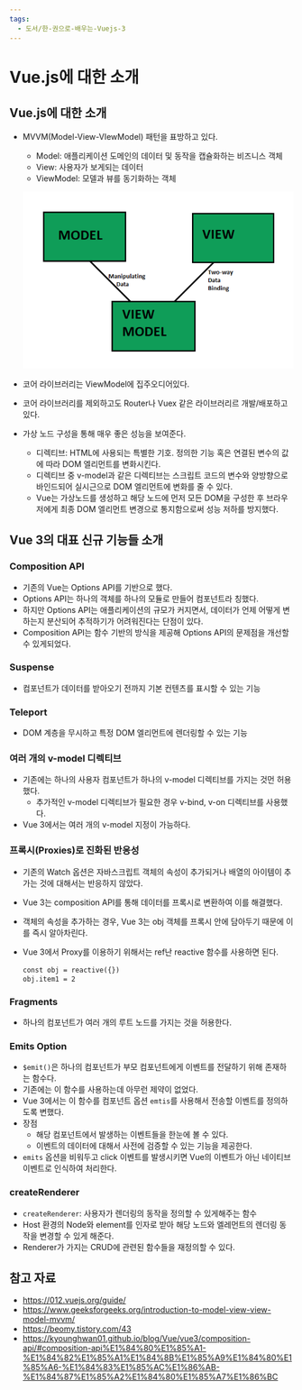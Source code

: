```yaml
---
tags:
  - 도서/한-권으로-배우는-Vuejs-3
---
```

# Vue.js에 대한 소개

## Vue.js에 대한 소개

- MVVM(Model-View-VIewModel) 패턴을 표방하고 있다.

  - Model: 애플리케이션 도메인의 데이터 및 동작을 캡슐화하는 비즈니스 객체
  - View: 사용자가 보게되는 데이터
  - ViewModel: 모델과 뷰를 동기화하는 객체

  ![img](assets/Capture5-0401700.png)

- 코어 라이브러리는 ViewModel에 집주오디어있다.
- 코어 라이브러리를 제외하고도 Router나 Vuex 같은 라이브러리르 개발/배포하고 있다.
- 가상 노드 구성을 통해 매우 좋은 성능을 보여준다.
  - 디렉티브: HTML에 사용되는 특별한 기호. 정의한 기능 혹은 연결된 변수의 값에 따라 DOM 엘리먼트를 변화시킨다.
  - 디렉티브 중 v-model과 같은 디렉티브는 스크립트 코드의 변수와 양방향으로 바인드되어 실시근으로 DOM 엘리먼트에 변화를 줄 수 있다.
  - Vue는 가상노드를 생성하고 해당 노드에 먼저 모든 DOM을 구성한 후 브라우저에게 최종 DOM 엘리먼트 변경으로 통지함으로써 성능 저하를 방지했다.

## Vue 3의 대표 신규 기능들 소개

### Composition API

- 기존의 Vue는 Options API를 기반으로 했다.
- Options API는 하나의 객체를 하나의 모듈로 만들어 컴포넌트라 칭했다.
- 하지만 Options API는 애플리케이션의 규모가 커지면서, 데이터가 언제 어떻게 변하는지 분산되어 추적하기가 어려워진다는 단점이 있다.
- Composition API는 함수 기반의 방식을 제공해 Options API의 문제점을 개선할 수 있게되었다.

### Suspense

- 컴포넌트가 데이터를 받아오기 전까지 기본 컨텐츠를 표시할 수 있는 기능

### Teleport

- DOM 계층을 무시하고 특정 DOM 엘리먼트에 렌더링할 수 있는 기능

### 여러 개의 v-model 디렉티브

- 기존에는 하나의 사용자 컴포넌트가 하나의 v-model 디렉티브를 가지는 것먼 허용했다.
  - 추가적인 v-model 디렉티브가 필요한 경우 v-bind, v-on 디렉티브를 사용했다.
- Vue 3에서는 여러 개의 v-model 지정이 가능하다.

### 프록시(Proxies)로 진화된 반응성

- 기존의 Watch 옵션은 자바스크립트 객체의 속성이 추가되거나 배열의 아이템이 추가는 것에 대해서는 반응하지 않았다.

- Vue 3는 composition API를 통해 데이터를 프록시로 변환하여 이를 해결했다.

- 객체의 속성을 추가하는 경우, Vue 3는 obj 객체를 프록시 안에 담아두기 때문에 이를 즉시 알아차린다.

- Vue 3에서 Proxy를 이용하기 위해서는 ref난 reactive 함수를 사용하면 된다.

  ```vue
  const obj = reactive({})
  obj.item1 = 2 
  ```

### Fragments

- 하나의 컴포넌트가 여러 개의 루트 노드를 가지는 것을 허용한다.

### Emits Option

- `$emit()`은 하나의 컴포넌트가 부모 컴포넌트에게 이벤트를 전달하기 위해 존재하는 함수다.
- 기존에는 이 함수를 사용하는데 아무런 제약이 없었다.
- Vue 3에서는 이 함수를 컴포넌트 옵션 `emtis`를 사용해서 전송할 이벤트를 정의하도록 변했다.
- 장점
  - 해당 컴포넌트에서 발생하는 이벤트들을 한눈에 볼 수 있다.
  - 이벤트의 데이터에 대해서 사전에 검증할 수 있는 기능을 제공한다.
- `emits` 옵션을 비워두고 click 이벤트를 발생시키면 Vue의 이벤트가 아닌 네이티브 이벤트로 인식하여 처리한다.

### createRenderer

- `createRenderer`: 사용자가 렌더링의 동작을 정의할 수 있게해주는 함수
- Host 환경의 Node와 element를 인자로 받아 해당 노드와 엘레먼트의 렌더링 동작을 변경할 수 있게 해준다.
- Renderer가 가지는 CRUD에 관련된 함수들을 재정의할 수 있다.

## 참고 자료

- https://012.vuejs.org/guide/
- https://www.geeksforgeeks.org/introduction-to-model-view-view-model-mvvm/
- https://beomy.tistory.com/43
- https://kyounghwan01.github.io/blog/Vue/vue3/composition-api/#composition-api%E1%84%80%E1%85%A1-%E1%84%82%E1%85%A1%E1%84%8B%E1%85%A9%E1%84%80%E1%85%A6-%E1%84%83%E1%85%AC%E1%86%AB-%E1%84%87%E1%85%A2%E1%84%80%E1%85%A7%E1%86%BC